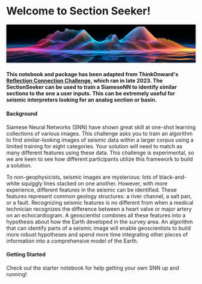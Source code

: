# Welcome to Section Seeker!

![Section-Seeker-Logo](assets/reflect_connect.png)

#### **This notebook and package has been adapted from ThinkOnward's [Reflection Connection Challenge](https://thinkonward.com/app/c/challenges/reflection-connection), which ran in late 2023. The SectionSeeker can be used to train a SiameseNN to identify similar sections to the one a user inputs. This can be extremely useful for seismic interpreters looking for an analog section or basin.**


#### Background

Siamese Neural Networks (SNN) have shown great skill at one-shot learning collections of various images.  This challenge asks you to train an algorithm to find similar-looking images of seismic data within a larger corpus using a limited training for eight categories.  Your solution will need to match as many different features using these data.  This challenge is experimental, so we are keen to see how different participants utilize this framework to build a solution.

To non-geophysicists, seismic images are mysterious: lots of black-and-white squiggly lines stacked on one another.  However, with more experience, different features in the seismic can be identified.  These features represent common geology structures: a river channel, a salt pan, or a fault.  Recognizing seismic features is no different from when a medical technician recognizes the difference between a heart valve or major artery on an echocardiogram.  A geoscientist combines all these features into a hypothesis about how the Earth developed in the survey area.  An algorithm that can identify parts of a seismic image will enable geoscientists to build more robust hypotheses and spend more time integrating other pieces of information into a comprehensive model of the Earth.

#### Getting Started

Check out the starter notebook for help getting your own SNN up and running!
